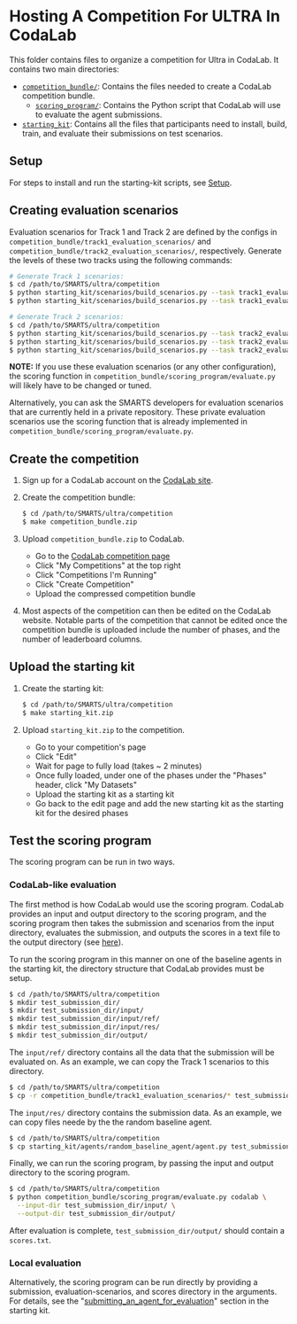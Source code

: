 # Hosting A Competition For ULTRA In CodaLab

This folder contains files to organize a competition for Ultra in CodaLab. It contains two main directories:
- [`competition_bundle/`](https://github.com/codalab/codalab-competitions/wiki/User_Building-a-Competition-Bundle): Contains the files needed to create a CodaLab competition bundle.
  - [`scoring_program/`](https://github.com/codalab/codalab-competitions/wiki/User_Building-a-Scoring-Program-for-a-Competition): Contains the Python script that CodaLab will use to evaluate the agent submissions. 
- [`starting_kit`](https://github.com/codalab/codalab-competitions/wiki/User_Competition-Roadmap#creating-a-starting-kit): Contains all the files that participants need to install, build, train, and evaluate their submissions on test scenarios.

## Setup
For steps to install and run the starting-kit scripts, see [Setup](./starting_kit/README.md#Setup).

## Creating evaluation scenarios
Evaluation scenarios for Track 1 and Track 2 are defined by the configs in `competition_bundle/track1_evaluation_scenarios/` and `competition_bundle/track2_evaluation_scenarios/`, respectively. Generate the levels of these two tracks using the following commands:

```bash
# Generate Track 1 scenarios:
$ cd /path/to/SMARTS/ultra/competition
$ python starting_kit/scenarios/build_scenarios.py --task track1_evaluation_scenarios --level no-traffic-south-west --save-dir competition_bundle/track1_evaluation_scenarios/ --root-dir competition_bundle --pool-dir starting_kit/scenarios/pool/
$ python starting_kit/scenarios/build_scenarios.py --task track1_evaluation_scenarios --level no-traffic-east-south --save-dir competition_bundle/track1_evaluation_scenarios/ --root-dir competition_bundle --pool-dir starting_kit/scenarios/pool/

# Generate Track 2 scenarios:
$ cd /path/to/SMARTS/ultra/competition
$ python starting_kit/scenarios/build_scenarios.py --task track2_evaluation_scenarios --level low-density --save-dir competition_bundle/track2_evaluation_scenarios/ --root-dir competition_bundle --pool-dir starting_kit/scenarios/pool/
$ python starting_kit/scenarios/build_scenarios.py --task track2_evaluation_scenarios --level mid-density --save-dir competition_bundle/track2_evaluation_scenarios/ --root-dir competition_bundle --pool-dir starting_kit/scenarios/pool/
$ python starting_kit/scenarios/build_scenarios.py --task track2_evaluation_scenarios --level high-density --save-dir competition_bundle/track2_evaluation_scenarios/ --root-dir competition_bundle --pool-dir starting_kit/scenarios/pool/
```

**NOTE:** If you use these evaluation scenarios (or any other configuration), the scoring function in `competition_bundle/scoring_program/evaluate.py` will likely have to be changed or tuned.

Alternatively, you can ask the SMARTS developers for evaluation scenarios that are currently held in a private repository. These private evaluation scenarios use the scoring function that is already implemented in `competition_bundle/scoring_program/evaluate.py`.

## Create the competition
1. Sign up for a CodaLab account on the [CodaLab site](https://codalab.org/).

2. Create the competition bundle:
    ```bash
    $ cd /path/to/SMARTS/ultra/competition
    $ make competition_bundle.zip
    ```

3. Upload `competition_bundle.zip` to CodaLab.
    - Go to the [CodaLab competition page](https://competitions.codalab.org)
    - Click "My Competitions" at the top right
    - Click "Competitions I'm Running"
    - Click "Create Competition"
    - Upload the compressed competition bundle

4. Most aspects of the competition can then be edited on the CodaLab website. Notable parts of the competition that cannot be edited once the competition bundle is uploaded include the number of phases, and the number of leaderboard columns.

## Upload the starting kit
1. Create the starting kit:
    ```bash
    $ cd /path/to/SMARTS/ultra/competition
    $ make starting_kit.zip
    ```

2. Upload `starting_kit.zip` to the competition.
    - Go to your competition's page
    - Click "Edit"
    - Wait for page to fully load (takes ~ 2 minutes)
    - Once fully loaded, under one of the phases under the "Phases" header, click "My Datasets"
    - Upload the starting kit as a starting kit
    - Go back to the edit page and add the new starting kit as the starting kit for the desired phases

## Test the scoring program
The scoring program can be run in two ways.

### CodaLab-like evaluation
The first method is how CodaLab would use the scoring program. CodaLab provides an input and output directory to the scoring program, and the scoring program then takes the submission and scenarios from the input directory, evaluates the submission, and outputs the scores in a text file to the output directory (see [here](https://github.com/codalab/codalab-competitions/wiki/User_Building-a-Scoring-Program-for-a-Competition)).

To run the scoring program in this manner on one of the baseline agents in the starting kit, the directory structure that CodaLab provides must be setup.

```bash
$ cd /path/to/SMARTS/ultra/competition
$ mkdir test_submission_dir/
$ mkdir test_submission_dir/input/
$ mkdir test_submission_dir/input/ref/
$ mkdir test_submission_dir/input/res/
$ mkdir test_submission_dir/output/
```

The `input/ref/` directory contains all the data that the submission will be evaluated on. As an example, we can copy the Track 1 scenarios to this directory.

```bash
$ cd /path/to/SMARTS/ultra/competition
$ cp -r competition_bundle/track1_evaluation_scenarios/* test_submission_dir/input/ref/
```

The `input/res/` directory contains the submission data. As an example, we can copy files neede by the the random baseline agent.

```bash
$ cd /path/to/SMARTS/ultra/competition
$ cp starting_kit/agents/random_baseline_agent/agent.py test_submission_dir/input/res/
```

Finally, we can run the scoring program, by passing the input and output directory to the scoring program. 

```bash
$ cd /path/to/SMARTS/ultra/competition
$ python competition_bundle/scoring_program/evaluate.py codalab \
  --input-dir test_submission_dir/input/ \
  --output-dir test_submission_dir/output/
```

After evaluation is complete, `test_submission_dir/output/` should contain a `scores.txt`.

### Local evaluation
Alternatively, the scoring program can be run directly by providing a submission, evaluation-scenarios, and scores directory in the arguments. For details, see the "[submitting_an_agent_for_evaluation](./starting_kit/README.md#submitting-an-agent-for-evaluation)" section in the starting kit.
